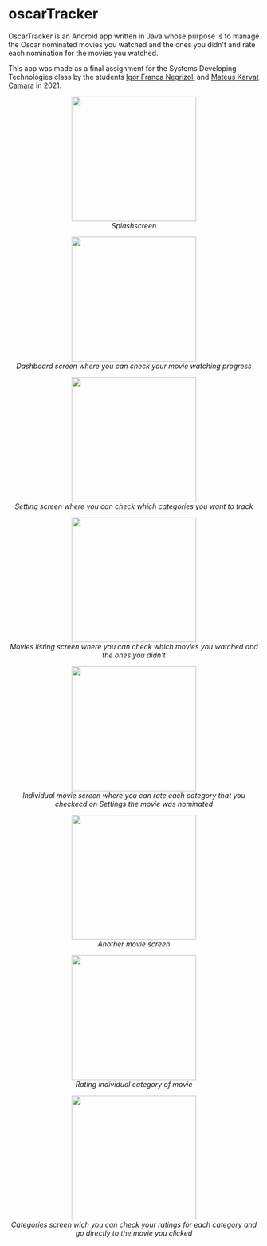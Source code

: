 # oscarTracker

OscarTracker is an Android app written in Java whose purpose is to manage the Oscar nominated movies you watched and the ones you didn't and rate each nomination for the movies you watched.
 
This app was made as a final assignment for the Systems Developing Technologies class by the students [Igor França Negrizoli](https://github.com/igorFNegrizoli) and [Mateus Karvat Camara](https://github.com/MahatKC) in 2021. 
 
 <p align="center">
  <img src="https://upload.wikimedia.org/wikipedia/commons/7/7d/OscarTracker_SplashScreen.jpg" width="250"/><br>
  <span><i>Splashscreen</i></span>
</p>

<p align="center">
  <img src="https://upload.wikimedia.org/wikipedia/commons/0/03/OscarTracker_Dashboard1.jpg" width="250"/><br>
  <span><i>Dashboard screen where you can check your movie watching progress</i></span>
</p>

<p align="center">
  <img src="https://upload.wikimedia.org/wikipedia/commons/6/60/OscarTracker_Settings.jpg" width="250"/><br>
  <span><i>Setting screen where you can check which categories you want to track</i></span>
</p>

<p align="center">
  <img src="https://upload.wikimedia.org/wikipedia/commons/c/c7/OscarTracker_MoviesList.jpg" width="250"/><br>
  <span><i>Movies listing screen where you can check which movies you watched and the ones you didn't</i></span>
</p>

<p align="center">
  <img src="https://upload.wikimedia.org/wikipedia/commons/4/4c/OscarTracker_Movie2.jpg" width="250"/><br>
  <span><i>Individual movie screen where you can rate each category that you checkecd on Settings the movie was nominated</i></span>
</p>

<p align="center">
  <img src="https://upload.wikimedia.org/wikipedia/commons/f/f5/OscarTracker_MinariMovie.jpg" width="250"/><br>
  <span><i>Another movie screen</i></span>
</p>

<p align="center">
  <img src="https://upload.wikimedia.org/wikipedia/commons/a/a2/OscarTracker_RatingPopup.jpg" width="250"/><br>
  <span><i>Rating individual category of movie</i></span>
</p>

<p align="center">
  <img src="https://upload.wikimedia.org/wikipedia/commons/0/05/OscarTracker_CategoriesEspanded.jpg" width="250"/><br>
  <span><i>Categories screen wich you can check your ratings for each category and go directly to the movie you clicked</i></span>
</p>
